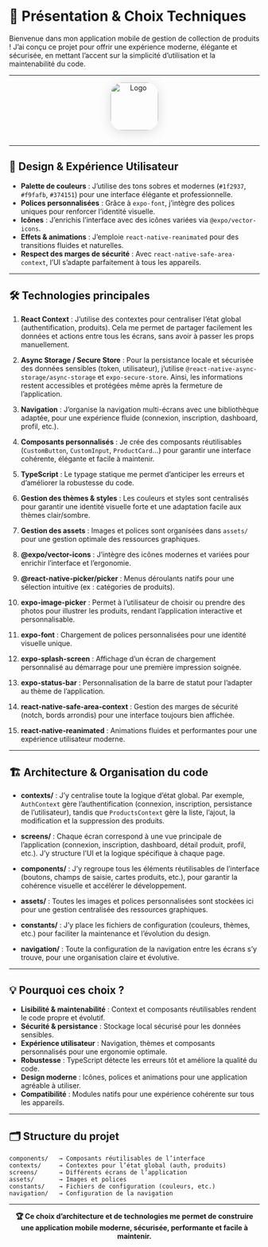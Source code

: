# 🚀 Présentation & Choix Techniques

Bienvenue dans mon application mobile de gestion de collection de produits ! J’ai conçu ce projet pour offrir une expérience moderne, élégante et sécurisée, en mettant l’accent sur la simplicité d’utilisation et la maintenabilité du code.

---

<div align="center">
  <img src="assets/images/icon.png" alt="Logo" width="96" style="border-radius:24px; box-shadow:0 4px 24px #0002; margin-bottom:16px;" />
</div>

---

## 🎨 Design & Expérience Utilisateur

- **Palette de couleurs** : J’utilise des tons sobres et modernes (`#1f2937`, `#f9fafb`, `#374151`) pour une interface élégante et professionnelle.
- **Polices personnalisées** : Grâce à `expo-font`, j’intègre des polices uniques pour renforcer l’identité visuelle.
- **Icônes** : J’enrichis l’interface avec des icônes variées via `@expo/vector-icons`.
- **Effets & animations** : J’emploie `react-native-reanimated` pour des transitions fluides et naturelles.
- **Respect des marges de sécurité** : Avec `react-native-safe-area-context`, l’UI s’adapte parfaitement à tous les appareils.

---

## 🛠️ Technologies principales

1. **React Context** :
   J’utilise des contextes pour centraliser l’état global (authentification, produits). Cela me permet de partager facilement les données et actions entre tous les écrans, sans avoir à passer les props manuellement.

2. **Async Storage / Secure Store** :
   Pour la persistance locale et sécurisée des données sensibles (token, utilisateur), j’utilise `@react-native-async-storage/async-storage` et `expo-secure-store`. Ainsi, les informations restent accessibles et protégées même après la fermeture de l’application.

3. **Navigation** :
   J’organise la navigation multi-écrans avec une bibliothèque adaptée, pour une expérience fluide (connexion, inscription, dashboard, profil, etc.).

4. **Composants personnalisés** :
   Je crée des composants réutilisables (`CustomButton`, `CustomInput`, `ProductCard`…) pour garantir une interface cohérente, élégante et facile à maintenir.

5. **TypeScript** :
   Le typage statique me permet d’anticiper les erreurs et d’améliorer la robustesse du code.

6. **Gestion des thèmes & styles** :
   Les couleurs et styles sont centralisés pour garantir une identité visuelle forte et une adaptation facile aux thèmes clair/sombre.

7. **Gestion des assets** :
   Images et polices sont organisées dans `assets/` pour une gestion optimale des ressources graphiques.

8. **@expo/vector-icons** :
   J’intègre des icônes modernes et variées pour enrichir l’interface et l’ergonomie.

9. **@react-native-picker/picker** :
   Menus déroulants natifs pour une sélection intuitive (ex : catégories de produits).

10. **expo-image-picker** :
    Permet à l’utilisateur de choisir ou prendre des photos pour illustrer les produits, rendant l’application interactive et personnalisable.

11. **expo-font** :
    Chargement de polices personnalisées pour une identité visuelle unique.

12. **expo-splash-screen** :
    Affichage d’un écran de chargement personnalisé au démarrage pour une première impression soignée.

13. **expo-status-bar** :
    Personnalisation de la barre de statut pour l’adapter au thème de l’application.

14. **react-native-safe-area-context** :
    Gestion des marges de sécurité (notch, bords arrondis) pour une interface toujours bien affichée.

15. **react-native-reanimated** :
    Animations fluides et performantes pour une expérience utilisateur moderne.

---

## 🏗️ Architecture & Organisation du code

- **contexts/** :
  J’y centralise toute la logique d’état global. Par exemple, `AuthContext` gère l’authentification (connexion, inscription, persistance de l’utilisateur), tandis que `ProductsContext` gère la liste, l’ajout, la modification et la suppression des produits.

- **screens/** :
  Chaque écran correspond à une vue principale de l’application (connexion, inscription, dashboard, détail produit, profil, etc.). J’y structure l’UI et la logique spécifique à chaque page.

- **components/** :
  J’y regroupe tous les éléments réutilisables de l’interface (boutons, champs de saisie, cartes produits, etc.), pour garantir la cohérence visuelle et accélérer le développement.

- **assets/** :
  Toutes les images et polices personnalisées sont stockées ici pour une gestion centralisée des ressources graphiques.

- **constants/** :
  J’y place les fichiers de configuration (couleurs, thèmes, etc.) pour faciliter la maintenance et l’évolution du design.

- **navigation/** :
  Toute la configuration de la navigation entre les écrans s’y trouve, pour une organisation claire et évolutive.

---

## 💡 Pourquoi ces choix ?

- **Lisibilité & maintenabilité** : Context et composants réutilisables rendent le code propre et évolutif.
- **Sécurité & persistance** : Stockage local sécurisé pour les données sensibles.
- **Expérience utilisateur** : Navigation, thèmes et composants personnalisés pour une ergonomie optimale.
- **Robustesse** : TypeScript détecte les erreurs tôt et améliore la qualité du code.
- **Design moderne** : Icônes, polices et animations pour une application agréable à utiliser.
- **Compatibilité** : Modules natifs pour une expérience cohérente sur tous les appareils.

---

## 🗂️ Structure du projet

```text
components/   → Composants réutilisables de l’interface
contexts/     → Contextes pour l’état global (auth, produits)
screens/      → Différents écrans de l’application
assets/       → Images et polices
constants/    → Fichiers de configuration (couleurs, etc.)
navigation/   → Configuration de la navigation
```

---

<div align="center">
  <strong>🏆 Ce choix d’architecture et de technologies me permet de construire une application mobile moderne, sécurisée, performante et facile à maintenir.</strong>
</div>
